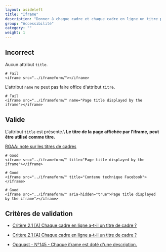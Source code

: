 ```yaml
---
layout: asideleft
title: "Iframe"
description: "Donner à chaque cadre et chaque cadre en ligne un titre pertinent."
group: "Accessibilité"
category: ""
weight: 1
---
```


<h2 class="error"><span class="fa fa-times error" aria-hidden="true"></span> Incorrect</h2>

Aucun attribut `title`.

```
# Fail
<iframe src="../iframeform/"></iframe>
```

L'attribut `name` ne peut pas faire office d'attribut `titre`.

```
# Fail
<iframe src="../iframeform/" name="Page title displayed by the iframe"></iframe>
```

<h2 class="ok"><span class="fa fa-check ok" aria-hidden="true"></span> Valide</h2>

L'attribut `title` est présente.\\
**Le titre de la page affichée par l'iframe, peut être utilisé comme titre.**

[RGAA: note sur les titres de cadres](https://references.modernisation.gouv.fr/rgaa-accessibilite/glossaire.html#titre-de-cadre)

```
# Good
<iframe src="../iframeform/" title="Page title displayed by the iframe"></iframe>

# Good
<iframe src="../iframeform/" title="Contenu technique Facebook"></iframe>

# Good
<iframe src="../iframeform/" aria-hidden="true">Page title displayed by the iframe"></iframe>
```

## Critères de validation

* [Critère 2.1 [A] Chaque cadre en ligne a-t-il un titre de cadre ?](https://references.modernisation.gouv.fr/critere-21-chaque-cadre-en-ligne-t-il-un-titre-de-cadre-0)
* [Critère 2.1 [A] Chaque cadre en ligne a-t-il un titre de cadre ?](https://references.modernisation.gouv.fr/critere-21-chaque-cadre-en-ligne-t-il-un-titre-de-cadre-0)

* [Opquast - N°145 - Chaque iframe est doté d'une description.](https://checklists.opquast.com/fr/oqs-v3/criteria/chaque-iframe-est-dote-dune-description)
